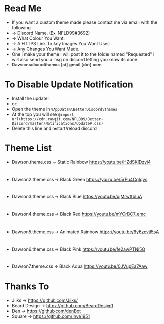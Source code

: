 # Read Me
 - If you want a custom theme made please contact me via email with the following
 - -> Discord Name. (Ex. NFLD99#3692)
 - -> What Colour You Want.
 - -> A HTTPS Link To Any Images You Want Used.
 - -> Any Changes You Want Made.
 - One i make your theme i will post it to the folder named "Requested" i will also send you a msg on discord letting you know its done.
 - Dawsonsdiscodthemes [at] gmail [dot] com
 # To Disable Update Notification
 - Install the update!
 - or:
 - Open the theme in `%AppData%\BetterDiscord\themes`
 - At the top you will see `@import url(https://cdn.rawgit.com/NFLD99/Better-Discord/master/Notifications/Update#.css)`
 - Delete this line and restart/reload discord
# Theme List
 - Dawson.theme.css   ->  Static Rainbow
 https://youtu.be/HZdSKlDzyi4
 #
 - Dawson2.theme.css ->  Black Green                          https://youtu.be/5rPu4CqIqys
 #
 - Dawson3.theme.css ->  Black Blue                           https://youtu.be/ujMrwttbIuA
 #
 - Dawson4.theme.css ->  Black Red                            https://youtu.be/mYCrBC7_emc
 #
 - Dawson5.theme.css ->  Animated Rainbow                     https://youtu.be/6y6zcvjI5sA
 #
 - Dawson6.theme.css   ->  Black Pink                         https://youtu.be/fe2awPTNi5Q
 #
 - Dawson7.theme.css   ->  Black Aqua                         https://youtu.be/0JVupEa7Aaw
 #
 
 
 # Thanks To
 - Jiiks -> https://github.com/Jiiks/
 - Beard Design -> https://github.com/BeardDesign1
 - Den -> https://github.com/denBot
 - Square -> https://github.com/Inve1951